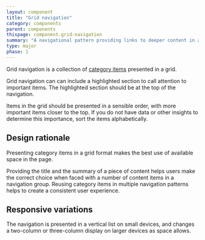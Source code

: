 ```yaml
---
layout: component
title: "Grid navigation"
category: components
parent: components
thispage: component.grid-navigation
summary: "A navigational pattern providing links to deeper content in a grid format"
type: major
phase: 1
---
```


Grid navigation is a collection of [category items](/components/category-item/) presented in a grid. 

Grid navigation can can include a highlighted section to call attention to important items. The highlighted section should be at the top of the navigation.

Items in the grid should be presented in a sensible order, with more important items closer to the top. If you do not have data or other insights to determine this importance, sort the items alphabetically.

## Design rationale

Presenting category items in a grid format makes the best use of available space in the page.

Providing the title and the summary of a piece of content helps users make the correct choice when faced with a number of content items in a navigation group. Reusing category items in multiple navigation patterns helps to create a consistent user experience.

## Responsive variations

The navigation is presented in a vertical list on small devices, and changes a two-column or three-column display on larger devices as space allows.
